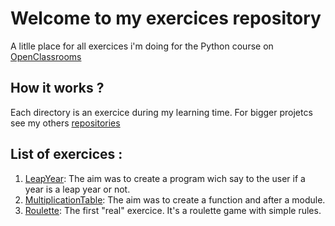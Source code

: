 # Welcome to my exercices repository
A litlle place for all exercices i'm doing for the Python course on [OpenClassrooms](https://openclassrooms.com/fr/courses/235344-apprenez-a-programmer-en-python)

## How it works ?
Each directory is an exercice during my learning time. For bigger projetcs see my others [repositories](https://github.com/GuillaumeOj?tab=repositories)

## List of exercices :
1. [LeapYear](LeapYear/):
	The aim was to create a program wich say to the user if a year is a leap year or not.
2. [MultiplicationTable](TableMultipli/):
	The aim was to create a function and after a module.
3. [Roulette](Roulette/):
	The first "real" exercice. It's a roulette game with simple rules.